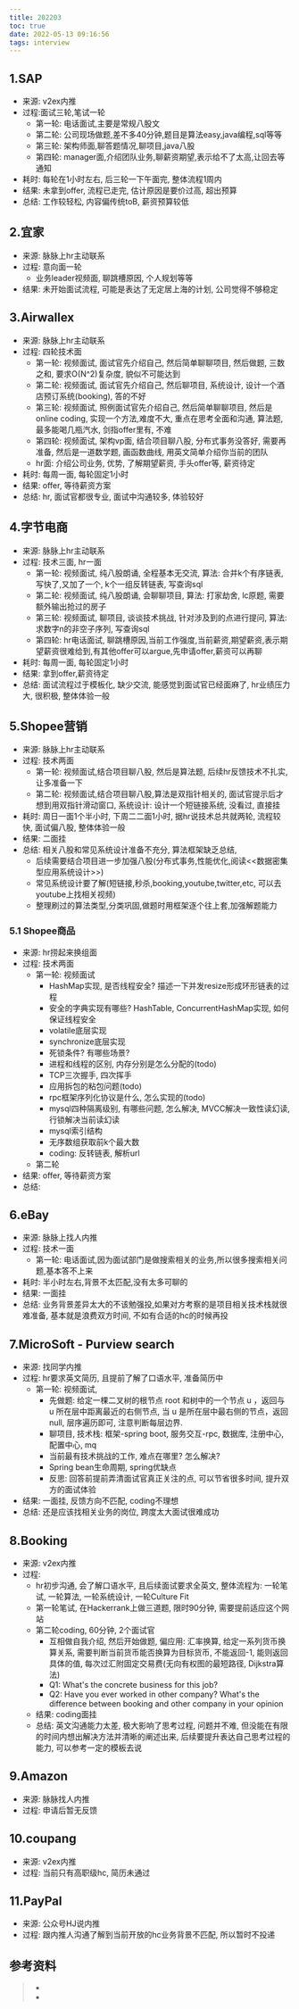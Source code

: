 ```yaml
---
title: 202203
toc: true
date: 2022-05-13 09:16:56
tags: interview
---
```


## 1.SAP

- 来源: v2ex内推
- 过程:面试三轮,笔试一轮
  - 第一轮: 电话面试,主要是常规八股文
  - 第二轮: 公司现场做题,差不多40分钟,题目是算法easy,java编程,sql等等
  - 第三轮: 架构师面,聊答题情况,聊项目,java八股
  - 第四轮: manager面,介绍团队业务,聊薪资期望,表示给不了太高,让回去等通知
- 耗时: 每轮在1小时左右, 后三轮一下午面完, 整体流程1周内
- 结果: 未拿到offer, 流程已走完, 估计原因是要价过高, 超出预算
- 总结: 工作较轻松, 内容偏传统toB, 薪资预算较低

## 2.宜家

- 来源: 脉脉上hr主动联系
- 过程: 意向面一轮
  - 业务leader视频面, 聊跳槽原因, 个人规划等等
- 结果: 未开始面试流程, 可能是表达了无定居上海的计划, 公司觉得不够稳定

## 3.Airwallex

- 来源: 脉脉上hr主动联系
- 过程: 四轮技术面
  - 第一轮: 视频面试, 面试官先介绍自己, 然后简单聊聊项目, 然后做题, 三数之和, 要求O(N^2)复杂度, 貌似不可能达到
  - 第二轮: 视频面试, 面试官先介绍自己, 然后聊项目, 系统设计, 设计一个酒店预订系统(booking), 答的不好
  - 第三轮: 视频面试, 照例面试官先介绍自己, 然后简单聊聊项目, 然后是online coding, 实现一个方法,难度不大, 重点在思考全面和沟通, 算法题, 最多能喝几瓶汽水, 剑指offer里有, 不难
  - 第四轮: 视频面试, 架构vp面, 结合项目聊八股, 分布式事务没答好, 需要再准备, 然后是一道数学题, 画函数曲线, 用英文简单介绍你当前的团队
  - hr面: 介绍公司业务, 优势, 了解期望薪资, 手头offer等, 薪资待定
- 耗时: 每周一面, 每轮固定1小时
- 结果: offer, 等待薪资方案
- 总结: hr, 面试官都很专业, 面试中沟通较多, 体验较好

## 4.字节电商

- 来源: 脉脉上hr主动联系
- 过程: 技术三面, hr一面
  - 第一轮: 视频面试, 纯八股朗诵, 全程基本无交流, 算法: 合并k个有序链表, 写快了,又加了一个, k个一组反转链表, 写查询sql
  - 第二轮: 视频面试, 纯八股朗诵, 会聊聊项目, 算法: 打家劫舍, lc原题, 需要额外输出抢过的房子
  - 第三轮: 视频面试, 聊项目, 谈谈技术挑战, 针对涉及到的点进行提问, 算法: 求数字n的非空子序列, 写查询sql
  - 第四轮: hr电话面试, 聊跳槽原因,当前工作强度,当前薪资,期望薪资,表示期望薪资很难给到,有其他offer可以argue,先申请offer,薪资可以再聊
- 耗时: 每周一面, 每轮固定1小时
- 结果: 拿到offer,薪资待定
- 总结: 面试流程过于模板化, 缺少交流, 能感觉到面试官已经面麻了, hr业绩压力大, 很积极, 整体体验一般

## 5.Shopee营销

- 来源: 脉脉上hr主动联系
- 过程: 技术两面
  - 第一轮: 视频面试,结合项目聊八股, 然后是算法题, 后续hr反馈技术不扎实, 让多准备一下
  - 第二轮: 视频面试,结合项目聊八股,算法是双指针相关的, 面试官提示后才想到用双指针滑动窗口, 系统设计: 设计一个短链接系统, 没看过, 直接挂
- 耗时: 周日一面1个半小时, 下周二二面1小时, 据hr说技术总共就两轮, 流程较快, 面试偏八股, 整体体验一般
- 结果: 二面挂
- 总结: 相关八股和常见系统设计准备不充分, 算法框架缺乏总结,
  - 后续需要结合项目进一步加强八股(分布式事务,性能优化,阅读<<数据密集型应用系统设计>>)
  - 常见系统设计要了解(短链接,秒杀,booking,youtube,twitter,etc, 可以去youtube上找相关视频)
  - 整理刷过的算法类型,分类巩固,做题时用框架逐个往上套,加强解题能力

### 5.1 Shopee商品

- 来源: hr捞起来换组面
- 过程: 技术两面
  - 第一轮: 视频面试
    - HashMap实现, 是否线程安全? 描述一下并发resize形成环形链表的过程
    - 安全的字典实现有哪些? HashTable, ConcurrentHashMap实现, 如何保证线程安全
    - volatile底层实现
    - synchronize底层实现
    - 死锁条件? 有哪些场景?
    - 进程和线程的区别, 内存分别是怎么分配的(todo)
    - TCP三次握手, 四次挥手
    - 应用拆包的粘包问题(todo)
    - rpc框架序列化协议是什么, 怎么实现的(todo)
    - mysql四种隔离级别, 有哪些问题, 怎么解决, MVCC解决一致性读幻读, 行锁解决当前读幻读
    - mysql索引结构
    - 无序数组获取前k个最大数
    - coding: 反转链表, 解析url
  - 第二轮
- 结果: offer, 等待薪资方案
- 总结:

## 6.eBay

- 来源: 脉脉上找人内推
- 过程: 技术一面
  - 第一轮: 电话面试,因为面试部门是做搜索相关的业务,所以很多搜索相关问题,基本答不上来
- 耗时: 半小时左右,背景不太匹配,没有太多可聊的
- 结果: 一面挂
- 总结: 业务背景差异太大的不该勉强投,如果对方考察的是项目相关技术栈就很难准备, 基本就是浪费双方时间, 不如有合适的hc的时候再投

## 7.MicroSoft - Purview search

- 来源: 找同学内推
- 过程: hr要求英文简历, 且提前了解了口语水平, 准备简历中
  - 第一轮: 视频面试,
    - 先做题: 给定一棵二叉树的根节点 root 和树中的一个节点 u ，返回与 u 所在层中距离最近的右侧节点, 当 u 是所在层中最右侧的节点，返回 null, 层序遍历即可, 注意判断每层边界.
    - 聊项目, 技术栈: 框架-spring boot, 服务交互-rpc, 数据库, 注册中心, 配置中心, mq
    - 当前最有技术挑战的工作, 难点在哪里? 怎么解决?
    - Spring bean生命周期, spring优缺点
    - 反思: 回答前提前弄清面试官真正关注的点, 可以节省很多时间, 提升双方的面试体验
- 结果: 一面挂, 反馈方向不匹配, coding不理想
- 总结: 还是应该找相关业务的岗位, 跨度太大面试很难成功

## 8.Booking

- 来源: v2ex内推
- 过程:
  - hr初步沟通, 会了解口语水平, 且后续面试要求全英文, 整体流程为: 一轮笔试, 一轮算法, 一轮系统设计, 一轮Culture Fit
  - 第一轮笔试, 在Hackerrank上做三道题, 限时90分钟, 需要提前适应这个网站
  - 第二轮coding, 60分钟, 2个面试官
    - 互相做自我介绍, 然后开始做题, 偏应用: 汇率换算, 给定一系列货币换算关系, 需要判断当前货币能否换算为目标货币, 不能返回-1, 能则返回具体的值, 每次过汇附固定交易费(无向有权图的最短路径, Dijkstra算法)
    - Q1: What's the concrete business for this job?
    - Q2: Have you ever worked in other company? What's the difference between booking and other company in your opinion
  - 结果: coding面挂
  - 总结: 英文沟通能力太差, 极大影响了思考过程, 问题并不难, 但没能在有限的时间内想出解决方法并清晰的阐述出来, 后续要提升表达自己思考过程的能力, 可以参考一定的模板去说

## 9.Amazon

- 来源: 脉脉找人内推
- 过程: 申请后暂无反馈

## 10.coupang

- 来源: v2ex内推
- 过程: 当前只有高职级hc, 简历未通过

## 11.PayPal

- 来源: 公众号HJ说内推
- 过程: 跟内推人沟通了解到当前开放的hc业务背景不匹配, 所以暂时不投递




## 参考资料

> - []()
> - []()
